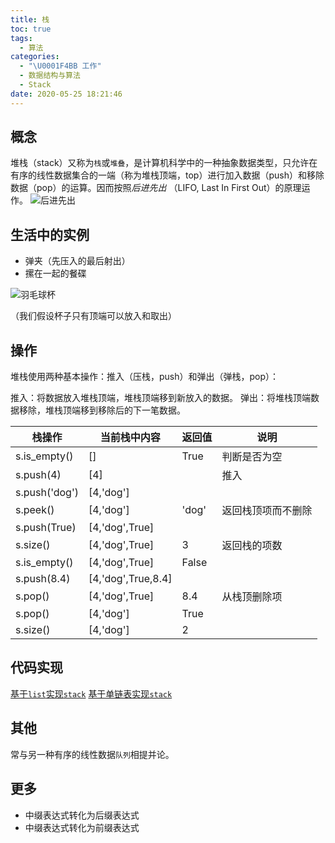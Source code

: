 ```yaml
---
title: 栈
toc: true
tags:
  - 算法
categories:
  - "\U0001F4BB 工作"
  - 数据结构与算法
  - Stack
date: 2020-05-25 18:21:46
---
```


## 概念
堆栈（stack）又称为`栈`或`堆叠`，是计算机科学中的一种抽象数据类型，只允许在有序的线性数据集合的一端（称为堆栈顶端，top）进行加入数据（push）和移除数据（pop）的运算。因而按照*后进先出* （LIFO, Last In First Out）的原理运作。
![后进先出](/images/stack.png)
## 生活中的实例
- 弹夹（先压入的最后射出）
- 摞在一起的餐碟

![羽毛球杯](/images/stack-example.jpg)

（我们假设杯子只有顶端可以放入和取出）

## 操作
堆栈使用两种基本操作：推入（压栈，push）和弹出（弹栈，pop）：

推入：将数据放入堆栈顶端，堆栈顶端移到新放入的数据。
弹出：将堆栈顶端数据移除，堆栈顶端移到移除后的下一笔数据。
 
| 栈操作     | 当前栈中内容              | 返回值 | 说明             |
| ------------- | ------------------ | ------ | ------------------ |
| s.is_empty()  | []                 | True   | 判断是否为空 |
| s.push(4)     | [4]                |        | 推入             |
| s.push('dog') | [4,'dog']          |        |                    |
| s.peek()      | [4,'dog']          | 'dog'  | 返回栈顶项而不删除 |
| s.push(True)  | [4,'dog',True]     |        |                    |
| s.size()      | [4,'dog',True]     | 3      | 返回栈的项数 |
| s.is_empty()  | [4,'dog',True]     | False  |                    |
| s.push(8.4)   | [4,'dog',True,8.4] |        |                    |
| s.pop()       | [4,'dog',True]     | 8.4    | 从栈顶删除项 |
| s.pop()       | [4,'dog']          | True   |                    |
| s.size()      | [4,'dog']          | 2      |                    |

## 代码实现
[基于`list`实现`stack`](https://github.com/imoyao/my-wiki/blob/master/source/_posts/%F0%9F%92%BB%E5%B7%A5%E4%BD%9C/%E6%95%B0%E6%8D%AE%E7%BB%93%E6%9E%84%E4%B8%8E%E7%AE%97%E6%B3%95/Stack/list_stack.py)
[基于单链表实现`stack`](https://github.com/imoyao/my-wiki/blob/master/source/_posts/%F0%9F%92%BB%E5%B7%A5%E4%BD%9C/%E6%95%B0%E6%8D%AE%E7%BB%93%E6%9E%84%E4%B8%8E%E7%AE%97%E6%B3%95/Stack/linked_stack.py)

## 其他
常与另一种有序的线性数据`队列`相提并论。
## 更多
- 中缀表达式转化为后缀表达式
- 中缀表达式转化为前缀表达式

